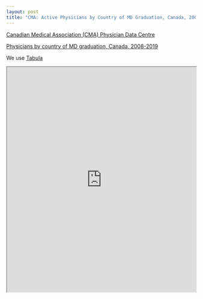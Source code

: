 ```yaml
---
layout: post
title: "CMA: Active Physicians by Country of MD Graduation, Canada, 2008-2019"
---
```


[Canadian Medical Association (CMA) Physician Data Centre](https://www.cma.ca/physician-data-centre)

[Physicians by country of MD graduation, Canada, 2008-2019](https://www.cma.ca/sites/default/files/2019-11/2019-10-phys-by-country.pdf)

We use [Tabula](https://tabula.technology/)

<iframe src="https://docs.google.com/spreadsheets/d/e/2PACX-1vQYGHxiQ4naBwSqQ_QEYk3e6pNgN-RY8kUQelIypd8-fpy9Cm2H_dsFbJxq5RoEZN1OP5r_E_SDKv0E/pubhtml?widget=true&amp;headers=false" width="100%" height="600"></iframe>


